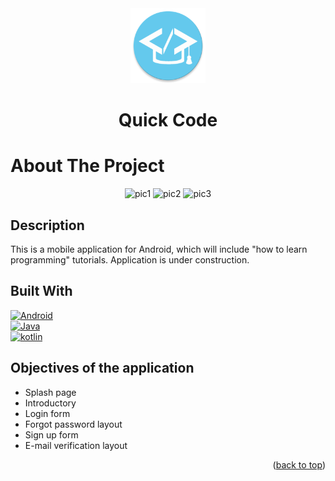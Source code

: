 <!-- PROJECT LOGO -->
<div align="center" id="logo">

  <a href="https://github.com/xFilipW/Quick-Code">
    <img src="https://github.com/xFilipW/Quick-Code/blob/main/app/src/main/res/mipmap-xxxhdpi/ic_launcher_round.png" alt="Logo" width="120" height="120">
  </a>
  
  <h1>Quick Code</h1>
  
</div>

<!-- ABOUT THE PROJECT -->
# About The Project

<div align="center">

![pic1](https://github.com/xFilipW/Quick-Code/assets/83404137/72db7644-bebc-4ea8-b154-919757dd3a25)
![pic2](https://github.com/xFilipW/Quick-Code/assets/83404137/c0a8a0b3-51f4-475d-877f-efe9d2df999b)
![pic3](https://github.com/xFilipW/Quick-Code/assets/83404137/392e5efb-57b7-4502-ab94-69996b81ba21)

</div>

## Description
This is a mobile application for Android, which will include "how to learn programming" tutorials. Application is under construction.

## Built With

[![Android][Android.io]][Android-url]
<br>
[![Java][Java.io]][Java-url]
<br>
[![kotlin][kotlin.io]][kotlin-url]

## Objectives of the application
- Splash page
- Introductory
- Login form
- Forgot password layout
- Sign up form
- E-mail verification layout

<p align="right">(<a href="logo">back to top</a>)</p>

<!-- MARKDOWN LINKS & IMAGES -->
[Android.io]: https://skillicons.dev/icons?i=androidstudio&theme=light
[Android-url]: https://developer.android.com/studio
[Java.io]: https://skillicons.dev/icons?i=java&theme=light
[Java-url]: https://www.java.com
[Kotlin.io]: https://skillicons.dev/icons?i=kotlin&theme=light
[Kotlin-url]: https://kotlinlang.org
